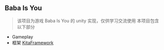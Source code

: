 ## Baba Is You
> 该项目为游戏 Baba Is You 的 unity 实现，仅供学习交流使用
本项目包含以下部分
- Gameplay
- 框架 [KitaFramework]()
